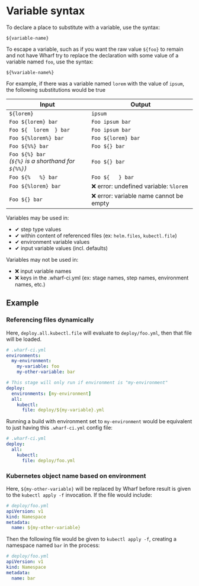 # Variable syntax

<!-- panels:start -->

<!-- div:left-panel -->

To declare a place to substitute with a variable, use the syntax:

```
${variable-name}
```

To escape a variable, such as if you want the raw value `${foo}` to remain and
not have Wharf try to replace the declaration with some value of a variable
named `foo`, use the syntax:

```
${%variable-name%}
```

<!-- div:right-panel -->

For example, if there was a variable named `lorem` with the value of `ipsum`,
the following substitutions would be true

| Input | Output |
| ----- | ------ |
| `${lorem}` | `ipsum`
| `Foo ${lorem} bar` | `Foo ipsum bar`
| `Foo ${  lorem  } bar` | `Foo ipsum bar`
| `Foo ${%lorem%} bar` | `Foo ${lorem} bar`
| `Foo ${%%} bar` | `Foo ${} bar`
| `Foo ${%} bar`<br/>*(`${%}` is a shorthand for `${%%}`)* | `Foo ${} bar`
| `Foo ${%   %} bar` | `Foo ${   } bar`
| `Foo ${%lorem} bar` | ❌ error: undefined variable: `%lorem`
| `Foo ${} bar` | ❌ error: variable name cannot be empty

<!-- panels:end -->

Variables may be used in:

- ✔ step type values
- ✔ within content of referenced files (ex: `helm.files`, `kubectl.file`)
- ✔ environment variable values
- ✔ input variable values (incl. defaults)

Variables may not be used in:

- ❌ input variable names
- ❌ keys in the .wharf-ci.yml (ex: stage names, step names, environment names, etc.)

## Example

### Referencing files dynamically

<!-- panels:start -->

<!-- div:left-panel -->

Here, `deploy.all.kubectl.file` will evaluate to `deploy/foo.yml`, then that
file will be loaded.

```yaml
# .wharf-ci.yml
environments:
  my-environment:
    my-variable: foo
    my-other-variable: bar

# This stage will only run if environment is "my-environment"
deploy:
  environments: [my-environment]
  all:
    kubectl:
      file: deploy/${my-variable}.yml
```

<!-- div:right-panel -->

Running a build with environment set to `my-environment` would be equivalent
to just having this `.wharf-ci.yml` config file:

```yaml
# .wharf-ci.yml
deploy:
  all:
    kubectl:
      file: deploy/foo.yml
```

<!-- panels:end -->

### Kubernetes object name based on environment

<!-- panels:start -->

<!-- div:left-panel -->

Here, `${my-other-variable}` will be replaced by Wharf before result is given to
the `kubectl apply -f` invocation. If the file would include:

```yaml
# deploy/foo.yml
apiVersion: v1
kind: Namespace
metadata:
  name: ${my-other-variable}
```

<!-- div:right-panel -->

Then the following file would be given to `kubectl apply -f`, creating a
namespace named `bar` in the process:

```yaml
# deploy/foo.yml
apiVersion: v1
kind: Namespace
metadata:
  name: bar
```

<!-- panels:end -->
